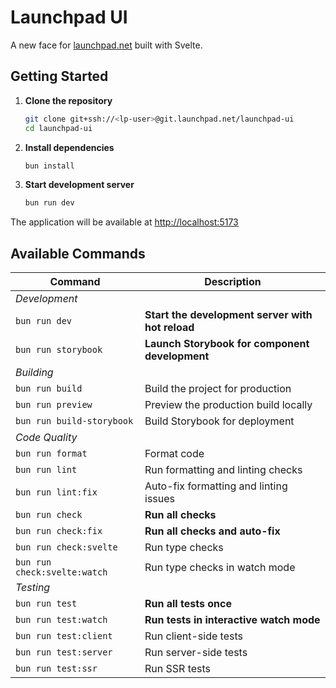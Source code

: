 # Launchpad UI

A new face for [launchpad.net](https://launchpad.net/) built with Svelte.

## Getting Started

1. **Clone the repository**

   ```bash
   git clone git+ssh://<lp-user>@git.launchpad.net/launchpad-ui
   cd launchpad-ui
   ```

2. **Install dependencies**

   ```bash
   bun install
   ```

3. **Start development server**
   ```bash
   bun run dev
   ```

The application will be available at [http://localhost:5173](http://localhost:5173)

## Available Commands

| Command                      | Description                                      |
| ---------------------------- | ------------------------------------------------ |
| _Development_                |                                                  |
| `bun run dev`                | **Start the development server with hot reload** |
| `bun run storybook`          | **Launch Storybook for component development**   |
| _Building_                   |                                                  |
| `bun run build`              | Build the project for production                 |
| `bun run preview`            | Preview the production build locally             |
| `bun run build-storybook`    | Build Storybook for deployment                   |
| _Code Quality_               |                                                  |
| `bun run format`             | Format code                                      |
| `bun run lint`               | Run formatting and linting checks                |
| `bun run lint:fix`           | Auto-fix formatting and linting issues           |
| `bun run check`              | **Run all checks**                               |
| `bun run check:fix`          | **Run all checks and auto-fix**                  |
| `bun run check:svelte`       | Run type checks                                  |
| `bun run check:svelte:watch` | Run type checks in watch mode                    |
| _Testing_                    |                                                  |
| `bun run test`               | **Run all tests once**                           |
| `bun run test:watch`         | **Run tests in interactive watch mode**          |
| `bun run test:client`        | Run client-side tests                            |
| `bun run test:server`        | Run server-side tests                            |
| `bun run test:ssr`           | Run SSR tests                                    |
